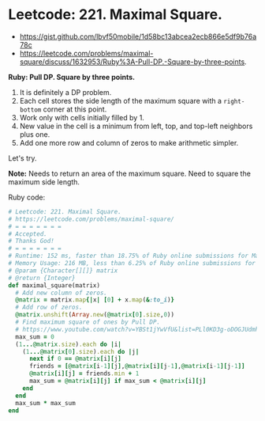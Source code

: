 # Leetcode: 221. Maximal Square.

- https://gist.github.com/lbvf50mobile/1d58bc13abcea2ecb866e5df9b76a78c
- https://leetcode.com/problems/maximal-square/discuss/1632953/Ruby%3A-Pull-DP.-Square-by-three-points.
 
**Ruby: Pull DP. Square by three points.**

1. It is definitely a DP problem.
2. Each cell stores the side length of the maximum square with a `right-bottom` corner at this point.
3. Work only with cells initially filled by 1.
4. New value in the cell is a minimum from left, top, and top-left neighbors plus one.
5. Add one more row and column of zeros to make arithmetic simpler.
 
Let's try. 

**Note:** Needs to return an area of the maximum square. Need to square the maximum side length.

Ruby code:
```Ruby
# Leetcode: 221. Maximal Square.
# https://leetcode.com/problems/maximal-square/
# = = = = = = =
# Accepted.
# Thanks God!
# = = = = = = =
# Runtime: 152 ms, faster than 18.75% of Ruby online submissions for Maximal Square.
# Memory Usage: 216 MB, less than 6.25% of Ruby online submissions for Maximal Square.
# @param {Character[][]} matrix
# @return {Integer}
def maximal_square(matrix)
  # Add new column of zeros.
  @matrix = matrix.map{|x| [0] + x.map(&:to_i)}
  # Add row of zeros.
  @matrix.unshift(Array.new(@matrix[0].size,0))
  # Find maximum square of ones by Pull DP.
  # https://www.youtube.com/watch?v=YBSt1jYwVfU&list=PLl0KD3g-oDOGJUdmhFk19LaPgrfmAGQfo
  max_sum = 0
  (1...@matrix.size).each do |i|
    (1...@matrix[0].size).each do |j|
      next if 0 == @matrix[i][j]
      friends = [@matrix[i-1][j],@matrix[i][j-1],@matrix[i-1][j-1]]
      @matrix[i][j] = friends.min + 1
      max_sum = @matrix[i][j] if max_sum < @matrix[i][j]
    end
  end
  max_sum * max_sum
end
```
